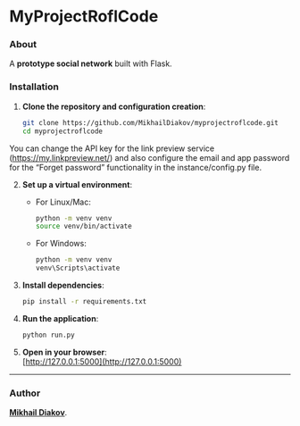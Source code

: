 # MyProjectRoflCode

### About  
A **prototype social network** built with Flask.  


### Installation  

1. **Clone the repository and configuration creation**:  
   ```bash
   git clone https://github.com/MikhailDiakov/myprojectroflcode.git
   cd myprojectroflcode

  You can change the API key for the link preview service (https://my.linkpreview.net/) and also configure the email and app password for the “Forget password” functionality in the instance/config.py file.

2. **Set up a virtual environment**:  
   - For Linux/Mac:  
     ```bash
     python -m venv venv  
     source venv/bin/activate  
     ```  
   - For Windows:  
     ```bash
     python -m venv venv  
     venv\Scripts\activate  
     ```  
      
3. **Install dependencies**:  
   ```bash
   pip install -r requirements.txt
   ```  

4. **Run the application**:  
   ```bash
   python run.py
   ```  

5. **Open in your browser**:  
   [http://127.0.0.1:5000](http://127.0.0.1:5000)  

---

### Author  
**[Mikhail Diakov](https://github.com/MikhailDiakov)**.  
